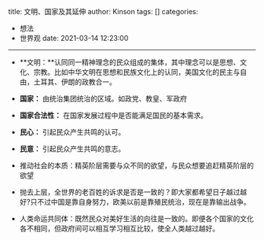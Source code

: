title: 文明、国家及其延伸
author: Kinson
tags: []
categories:
  - 想法
  - 世界观
date: 2021-03-14 12:23:00
---
- **文明：**认同同一精神理念的民众组成的集体，其中理念可以是思想、文化、宗教。比如中华文明在思想和民族文化上的认同，美国文化的民主与自由，土耳其、伊朗的政教合一。
- **国家：** 由统治集团统治的区域。如政党、教皇、军政府
- **国家合法性：**	在国家发展过程中是否能满足国民的基本需求。
- **民心：** 引起民众产生共鸣的认可。
- **民意：** 引起民众产生共鸣的意志。

- 推动社会的本质：精英阶层需要与众不同的欲望，与民众想要追赶精英阶层的欲望
- 抛去上层，全世界的老百姓的诉求是否是一致的？即大家都希望日子越过越好?只不过中国是靠自身努力，欧美以前是靠殖民统治，现在是靠输出战争。
- 人类命运共同体：既然民众对美好生活的向往是一致的。即便各个国家的文化各不相同，但政府间可以相互学习相互比较，使全人类越过越好。